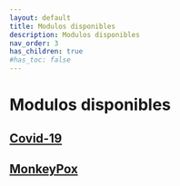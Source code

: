 ```yaml
---
layout: default
title: Modulos disponibles
description: Modulos disponibles
nav_order: 3
has_children: true
#has_toc: false
---
```


# Modulos disponibles

## [Covid-19](/page3_1.md)


## [MonkeyPox](/page3_2.md)

